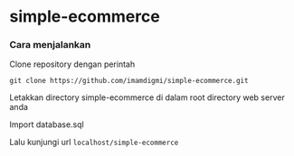 # simple-ecommerce

### Cara menjalankan
Clone repository dengan perintah
```
git clone https://github.com/imamdigmi/simple-ecommerce.git
```

Letakkan directory simple-ecommerce di dalam root directory web server anda

Import database.sql

Lalu kunjungi url ``localhost/simple-ecommerce``
